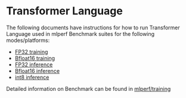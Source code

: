 # Transformer Language

The following documents have instructions for how to run Transformer Language used in mlperf
Benchmark suites for the following modes/platforms:
* [FP32 training](/benchmarks/language_translation/tensorflow/transformer_mlperf/training/fp32/README.md)
* [Bfloat16 training](/benchmarks/language_translation/tensorflow/transformer_mlperf/training/bfloat16/README.md)
* [FP32 inference](/benchmarks/language_translation/tensorflow/transformer_mlperf/inference/fp32/README.md)
* [Bfloat16 inference](/benchmarks/language_translation/tensorflow/transformer_mlperf/inference/bfloat16/README.md)
* [int8 inference](/benchmarks/language_translation/tensorflow/transformer_mlperf/inference/int8/README.md)

Detailed information on Benchmark can be found in [mlperf/training](https://github.com/mlperf/training/tree/master/translation/tensorflow/transformer)
